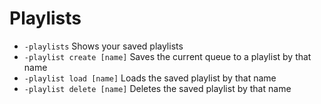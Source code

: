 # Playlists

- `-playlists` Shows your saved playlists
- `-playlist create [name]` Saves the current queue to a playlist by that name
- `-playlist load [name]` Loads the saved playlist by that name
- `-playlist delete [name]` Deletes the saved playlist by that name
